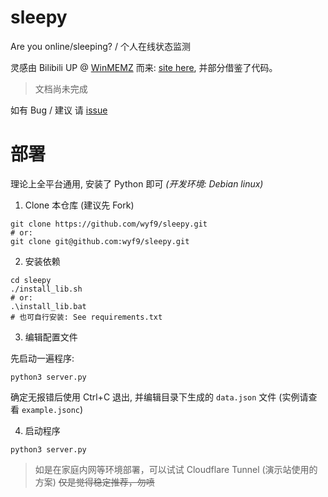 # sleepy

Are you online/sleeping? / 个人在线状态监测

灵感由 Bilibili UP @ [WinMEMZ](https://space.bilibili.com/417031122) 而来: [site here](https://maao.cc/sleepy/), 并部分借鉴了代码。

> 文档尚未完成

如有 Bug / 建议 请 [issue](https://github.com/wyf9/sleepy/issues/new)

# 部署

理论上全平台通用, 安装了 Python 即可 *(开发环境: Debian linux)*

1. Clone 本仓库 (建议先 Fork)

```shell
git clone https://github.com/wyf9/sleepy.git
# or:
git clone git@github.com:wyf9/sleepy.git
```

2. 安装依赖

```shell
cd sleepy
./install_lib.sh
# or:
.\install_lib.bat
# 也可自行安装: See requirements.txt
```

3. 编辑配置文件

先启动一遍程序:

```shell
python3 server.py
```

确定无报错后使用 Ctrl+C 退出, 并编辑目录下生成的 `data.json` 文件 (实例请查看 `example.jsonc`)

4. 启动程序

```shell
python3 server.py
```

> 如是在家庭内网等环境部署，可以试试 Cloudflare Tunnel (演示站使用的方案) ~~仅是觉得稳定推荐，勿喷~~